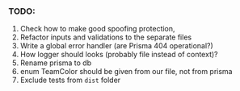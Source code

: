 ### TODO:

1. Check how to make good spoofing protection,
2. Refactor inputs and validations to the separate files
3. Write a global error handler (are Prisma 404 operational?)
4. How logger should looks (probably file instead of context)?
5. Rename prisma to db
6. enum TeamColor should be given from our file, not from prisma
7. Exclude tests from `dist` folder
